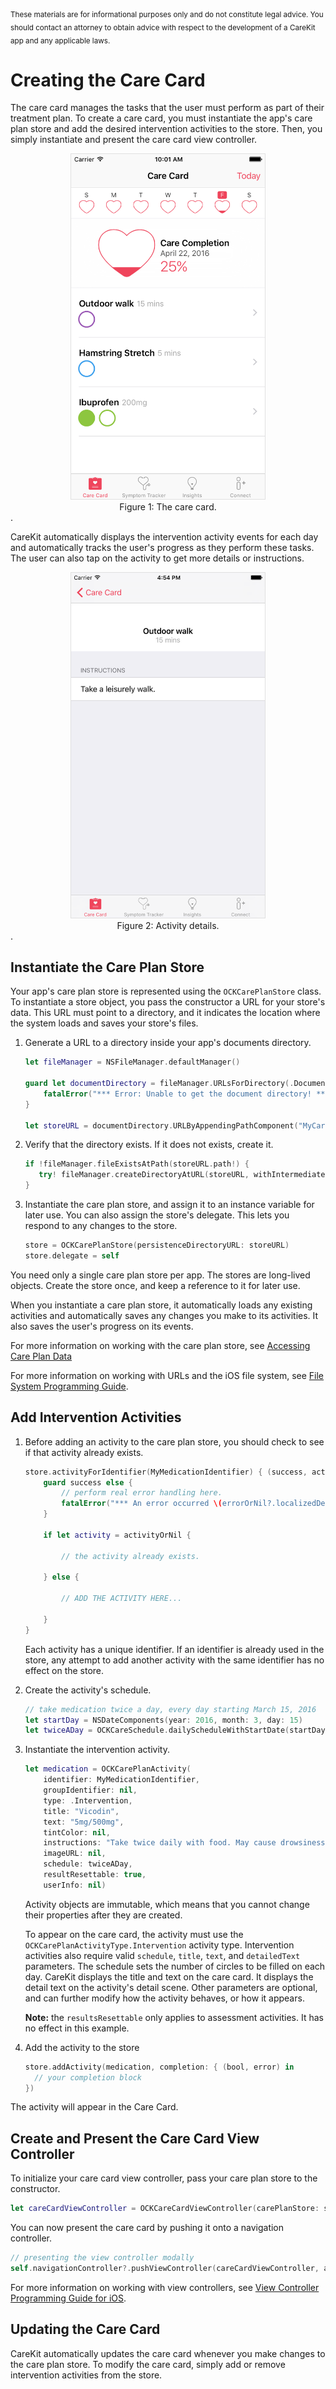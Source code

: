 <br/>
<sub>These materials are for informational purposes only and do not constitute legal advice. You should contact an attorney to obtain advice with respect to the development of a CareKit app and any applicable laws.</sub>

# Creating the Care Card

The care card manages the tasks that the user must perform as part of their treatment plan. To create a care card, you must instantiate the app's care plan store and add the desired intervention activities to the store. Then, you simply instantiate and present the care card view controller.

<center><img src="CreatingTheCareCardImages/CareCard.png" style="border: solid #e0e0e0 1px;" width="310" alt="Care Card Screenshot"/>
<figcaption>Figure 1: The care card.</figcaption></center>.

CareKit automatically displays the intervention activity events for each day and automatically tracks the user's progress as they perform these tasks. The user can also tap on the activity to get more details or instructions.

<center><img src="CreatingTheCareCardImages/CareCardDetails.png" style="border: solid #e0e0e0 1px;" width="310" alt="Care Card Details Screenshot"/><figcaption>Figure 2: Activity details.</figcaption></center>.


## Instantiate the Care Plan Store

Your app's care plan store is represented using the `OCKCarePlanStore` class. To instantiate a store object, you pass the constructor a URL for your store's data. This URL must point to a directory, and it indicates the location where the system loads and saves your store's files.


1. Generate a URL to a directory inside your app's documents directory.

	```swift
	let fileManager = NSFileManager.defaultManager()

	guard let documentDirectory = fileManager.URLsForDirectory(.DocumentDirectory, inDomains: .UserDomainMask).last else {
		fatalError("*** Error: Unable to get the document directory! ***")
	}

	let storeURL = documentDirectory.URLByAppendingPathComponent("MyCareKitStore")
	```

2. Verify that the directory exists. If it does not exists, create it.

	```swift
	if !fileManager.fileExistsAtPath(storeURL.path!) {
	   try! fileManager.createDirectoryAtURL(storeURL, withIntermediateDirectories: true, attributes: nil)
	}
	```

3. Instantiate the care plan store, and assign it to an instance variable for later use. You can also assign the store's delegate. This lets you respond to any changes to the store.

	```swift
	store = OCKCarePlanStore(persistenceDirectoryURL: storeURL)
	store.delegate = self
	```

You need only a single care plan store per app. The stores are long-lived objects. Create the store once, and keep a reference to it for later use.

When you instantiate a care plan store, it automatically loads any existing activities and automatically saves any changes you make to its activities. It also saves the user's progress on its events.

For more information on working with the care plan store, see [Accessing Care Plan Data](../AccessingCarePlanData/AccessingCarePlanData.html)

For more information on working with URLs and the iOS file system, see [File System Programming Guide](https://developer.apple.com/library/ios/documentation/FileManagement/Conceptual/FileSystemProgrammingGuide/Introduction/Introduction.html).

## Add Intervention Activities

1. Before adding an activity to the care plan store, you should check to see if that activity already exists.

	```swift
	store.activityForIdentifier(MyMedicationIdentifier) { (success, activityOrNil, errorOrNil) -> Void in
	    guard success else {
	        // perform real error handling here.
	        fatalError("*** An error occurred \(errorOrNil?.localizedDescription) ***")
	    }

	    if let activity = activityOrNil {

	        // the activity already exists.

	    } else {

	        // ADD THE ACTIVITY HERE...

	    }
	}
	```
	Each activity has a unique identifier. If an identifier is already used in the store, any attempt to add another activity with the same identifier has no effect on the store.

2. Create the activity's schedule.

	```swift
	// take medication twice a day, every day starting March 15, 2016
	let startDay = NSDateComponents(year: 2016, month: 3, day: 15)
	let twiceADay = OCKCareSchedule.dailyScheduleWithStartDate(startDay, occurrencesPerDay: 2)
	```

3. Instantiate the intervention activity.

	```swift
	let medication = OCKCarePlanActivity(
	    identifier: MyMedicationIdentifier,
	    groupIdentifier: nil,
	    type: .Intervention,
	    title: "Vicodin",
	    text: "5mg/500mg",
	    tintColor: nil,
	    instructions: "Take twice daily with food. May cause drowsiness. It is not recommended to drive with this medication. For any severe side effects, please contact your physician.",
	    imageURL: nil,
	    schedule: twiceADay,
	    resultResettable: true,
	    userInfo: nil)
	```
	Activity objects are immutable, which means that you cannot change their properties after they are created.

	To appear on the care card, the activity must use the `OCKCarePlanActivityType.Intervention` activity type. Intervention activities also require valid `schedule`, `title`, `text`, and `detailedText` parameters. The schedule sets the number of circles to be filled on each day. CareKit displays the title and text on the care card. It displays the detail text on the activity's detail scene. Other parameters are optional, and can further modify how the activity behaves, or how it appears.

	**Note:** the `resultsResettable` only applies to assessment activities. It has no effect in this example.

4. Add the activity to the store

	```swift
	store.addActivity(medication, completion: { (bool, error) in
      // your completion block  
	})
	```
The activity will appear in the Care Card.

## Create and Present the Care Card View Controller

To initialize your care card view controller, pass your care plan store to the constructor.

```swift
let careCardViewController = OCKCareCardViewController(carePlanStore: store)
```

You can now present the care card by pushing it onto a navigation controller.

```swift
// presenting the view controller modally
self.navigationController?.pushViewController(careCardViewController, animated: true)
```

For more information on working with view controllers, see [View Controller Programming Guide for iOS](https://developer.apple.com/library/ios/featuredarticles/ViewControllerPGforiPhoneOS/).


## Updating the Care Card

CareKit automatically updates the care card whenever you make changes to the care plan store. To modify the care card, simply add or remove intervention activities from the store.
